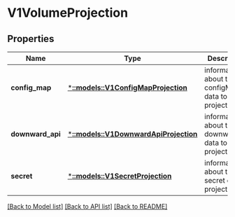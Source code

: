 # V1VolumeProjection

## Properties
Name | Type | Description | Notes
------------ | ------------- | ------------- | -------------
**config_map** | [***::models::V1ConfigMapProjection**](v1.ConfigMapProjection.md) | information about the configMap data to project | [optional] [default to null]
**downward_api** | [***::models::V1DownwardApiProjection**](v1.DownwardAPIProjection.md) | information about the downwardAPI data to project | [optional] [default to null]
**secret** | [***::models::V1SecretProjection**](v1.SecretProjection.md) | information about the secret data to project | [optional] [default to null]

[[Back to Model list]](../README.md#documentation-for-models) [[Back to API list]](../README.md#documentation-for-api-endpoints) [[Back to README]](../README.md)


